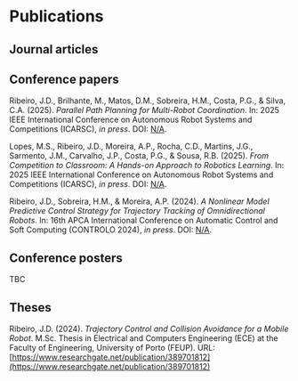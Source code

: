 # Publications

## Journal articles

<!-- Ribeiro, J.D., Sousa, R.B., Martins, J.G., Aguiar, A.S., Santos, F.N., & Sobreira, H.M. (2025).
_Indoor Benchmark of 3D LiDAR SLAM at iilab – Industry and Innovation Laboratory_.
IEEE Access, 
**<volume>**(<number>):<pages xxx-xxx>.
DOI: [TBC](https://doi.org/TBC).
URL: [TBC](TBC) -->

## Conference papers

Ribeiro, J.D., Brilhante, M., Matos, D.M., Sobreira, H.M., Costa, P.G., & Silva, C.A. (2025).
_Parallel Path Planning for Multi-Robot Coordination_.
In: 2025 IEEE International Conference on Autonomous Robot Systems and Competitions (ICARSC),
_in press_. <!-- pp. <pages xxx-xxx>. -->
DOI: [N/A](https://doi.org/).

Lopes, M.S., Ribeiro, J.D., Moreira, A.P., Rocha, C.D., Martins, J.G., Sarmento, J.M., Carvalho, J.P., Costa, P.G., & Sousa, R.B. (2025).
_From Competition to Classroom: A Hands-on Approach to Robotics Learning_.
In: 2025 IEEE International Conference on Autonomous Robot Systems and Competitions (ICARSC), 
_in press_. <!-- pp. <pages xxx-xxx>. -->
DOI: [N/A](https://doi.org/).


Ribeiro, J.D., Sobreira, H.M., & Moreira, A.P. (2024).
_A Nonlinear Model Predictive Control Strategy for Trajectory Tracking of Omnidirectional Robots_.
In: 16th APCA International Conference on Automatic Control and Soft Computing (CONTROLO 2024), 
_in press_. <!-- pp. <pages xxx-xxx>. -->
DOI: [N/A](https://doi.org/).

## Conference posters

TBC

## Theses

Ribeiro, J.D. (2024).
_Trajectory Control and Collision Avoidance for a Mobile Robot_.
M.Sc. Thesis in
Electrical and Computers Engineering (ECE) at the
Faculty of Engineering, University of Porto (FEUP).
URL: [https://www.researchgate.net/publication/389701812](https://www.researchgate.net/publication/389701812)
